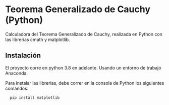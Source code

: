 
# Teorema Generalizado de Cauchy (Python)

Calculadora del Teorema Generalizado de Cauchy, realizada en Python con las librerias cmath y matplotlib.



## Instalación

El proyecto corre en python 3.8 en adelante. Usando un entorno de trabajo Anaconda.

Para instalar las librerias, debe correr en la consola de Python los siguientes comandos.

```bash
  pip install matplotlib
```